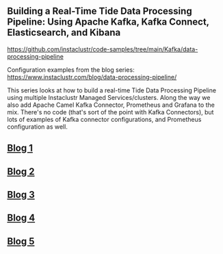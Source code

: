 ## Building a Real-Time Tide Data Processing Pipeline: Using Apache Kafka, Kafka Connect, Elasticsearch, and Kibana
https://github.com/instaclustr/code-samples/tree/main/Kafka/data-processing-pipeline

Configuration examples from the blog series: https://www.instaclustr.com/blog/data-processing-pipeline/

This series looks at how to build a real-time Tide Data Processing Pipeline using multiple Instaclustr Managed Services/clusters.
Along the way we also add Apache Camel Kafka Connector, Prometheus and Grafana to the mix. There's no code (that's sort of the point with Kafka Connectors), but lots of examples of Kafka connector configurations, and Prometheus configuration as well.

## [Blog 1](https://www.instaclustr.com/data-processing-pipeline/)

## [Blog 2](https://www.instaclustr.com/data-processing-pipeline-part-2/)

## [Blog 3](https://www.instaclustr.com/blog/getting-to-know-apache-camel-kafka-connectors/)

## [Blog 4](https://www.instaclustr.com/blog/monitoring-kafka-connect-pipeline-metrics-with-prometheus-pipeline-series-part-4/)

## [Blog 5](https://www.instaclustr.com/blog/scaling-kafka-connect-streaming-data-processing-pipeline-series-part-5/)
